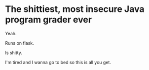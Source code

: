 # The shittiest, most insecure Java program grader ever
Yeah.

Runs on flask.

Is shitty.

I'm tired and I wanna go to bed so this is all you get.